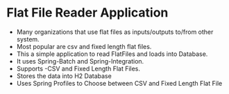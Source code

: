 # Flat File Reader Application

* Many organizations that use flat files as inputs/outputs to/from other system.
* Most popular are csv and fixed length flat files.
* This a simple application to read FlatFiles and loads into Database.
* It uses Spring-Batch and Spring-Integration.
* Supports -CSV and Fixed Length Flat Files.
* Stores the data into H2 Database
* Uses Spring Profiles to Choose between CSV and Fixed Length Flat File

